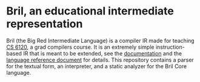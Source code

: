 # Bril, an educational intermediate representation

Bril (the Big Red Intermediate Language) is a compiler IR made for teaching [CS 6120][cs6120], a grad compilers course.
It is an extremely simple instruction-based IR that is meant to be extended, see the [documentation][docs] and
the [language reference document][langref] for details. This repository contains a parser for the textual form,
an interpreter, and a static analyzer for the Bril Core language.

[docs]: https://capra.cs.cornell.edu/bril/
[langref]: https://capra.cs.cornell.edu/bril/lang/index.html
[cs6120]: https://www.cs.cornell.edu/courses/cs6120/2020fa/